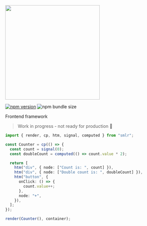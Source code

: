<img src="https://github.com/dusanjovanov/smlr/blob/main/logo.png?raw=true" width="300" />

[![npm version](https://badge.fury.io/js/smlr.svg)](https://www.npmjs.com/package/smlr)
![npm bundle size](https://img.shields.io/bundlephobia/minzip/smlr)

Frontend framework

> Work in progress - not ready for production 🚧

```ts
import { render, cp, htm, signal, computed } from "smlr";

const Counter = cp(() => {
  const count = signal(0);
  const doubleCount = computed(() => count.value * 2);

  return [
    htm("div", { node: ["Count is: ", count] }),
    htm("div", { node: ["Double count is: ", doubleCount] }),
    htm("button", {
      onClick: () => {
        count.value++;
      },
      node: "+",
    }),
  ];
});

render(Counter(), container);
```
